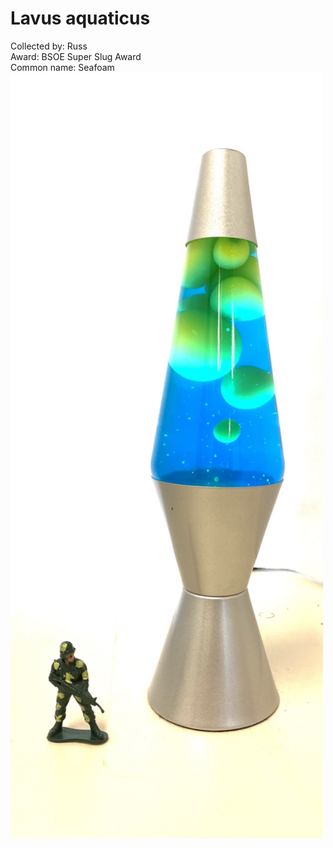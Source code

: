 # Lavus aquaticus

Collected by: Russ  
Award: BSOE Super Slug Award  
Common name: Seafoam   
<img src='IMG_9667.jpg' alt='IMG_9667' width='500'/>
